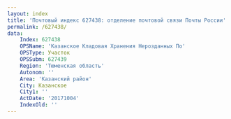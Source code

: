 ```yaml
---
layout: index
title: 'Почтовый индекс 627438: отделение почтовой связи Почты России'
permalink: /627438/
data:
    Index: 627438
    OPSName: 'Казанское Кладовая Хранения Нерозданных По'
    OPSType: Участок
    OPSSubm: 627439
    Region: 'Тюменская область'
    Autonom: ''
    Area: 'Казанский район'
    City: Казанское
    City1: ''
    ActDate: '20171004'
    IndexOld: ''
---
```

